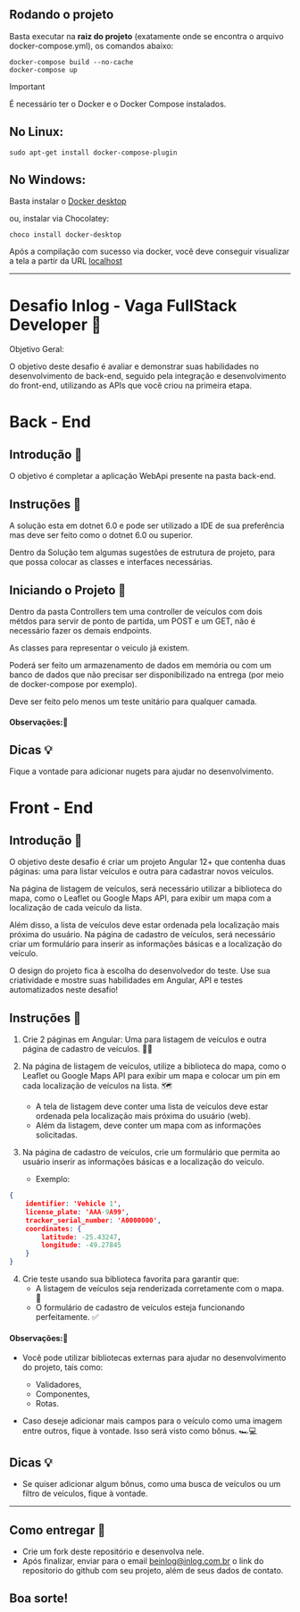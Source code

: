 ## Rodando o projeto

Basta executar na **raiz do projeto** (exatamente onde se encontra o arquivo docker-compose.yml), os comandos abaixo:

```shell
docker-compose build --no-cache
docker-compose up
```
> [!IMPORTANT]
> É necessário ter o Docker e o Docker Compose instalados.
> 
> ## No Linux:
> ```shell
> sudo apt-get install docker-compose-plugin
> ```
> 
> ## No Windows:
> Basta instalar o [Docker desktop](https://www.docker.com/products/docker-desktop/)
>
> ou, instalar via Chocolatey:
> ```shell
> choco install docker-desktop
> ```

Após a compilação com sucesso via docker, você deve conseguir visualizar a tela a partir da URL [localhost](http://localhost:4200)

<hr/>

# Desafio Inlog - Vaga FullStack Developer 🚀

Objetivo Geral:

O objetivo deste desafio é avaliar e demonstrar suas habilidades no desenvolvimento de back-end, seguido pela integração e desenvolvimento do front-end, utilizando as APIs que você criou na primeira etapa.

# Back - End

## Introdução 📜
O objetivo é completar a aplicação WebApi presente na pasta back-end.

## Instruções 📝
A solução esta em dotnet 6.0 e pode ser utilizado a IDE de sua preferência mas
deve ser feito como o dotnet 6.0 ou superior.

Dentro da Solução tem algumas sugestões de estrutura de projeto, para
que possa colocar as classes e interfaces necessárias.

## Iniciando o Projeto 🚀
Dentro da pasta Controllers tem uma controller de veículos 
com dois métdos para servir de ponto de partida, um POST e 
um GET, não é necessário fazer os demais endpoints.

As classes para representar o veiculo já existem.

Poderá ser feito um armazenamento de dados em memória ou com 
um banco de dados que não precisar ser disponibilizado na entrega
(por meio de docker-compose por exemplo).

Deve ser feito pelo menos um teste unitário para qualquer camada.

#### Observações:🌟


## Dicas 💡
Fique a vontade para adicionar nugets para ajudar no desenvolvimento.

# Front - End

## Introdução 📜
O objetivo deste desafio é criar um projeto Angular 12+ que contenha duas páginas: uma para listar veículos e outra para cadastrar novos veículos. 

Na página de listagem de veículos, será necessário utilizar a biblioteca do mapa, como o Leaflet ou Google Maps API, para exibir um mapa com a localização de cada veículo da lista.

Além disso, a lista de veículos deve estar ordenada pela localização mais próxima do usuário. Na página de cadastro de veículos, será necessário criar um formulário para inserir as informações básicas e a localização do veículo. 

O design do projeto fica à escolha do desenvolvedor do teste. Use sua criatividade e mostre suas habilidades em Angular, API e testes automatizados neste desafio!

## Instruções 📝
1. Crie 2 páginas em Angular: Uma para listagem de veículos e outra página de cadastro de veículos. 🚗📝

2. Na página de listagem de veículos, utilize a biblioteca do mapa, como o Leaflet ou Google Maps API para exibir um mapa e colocar um pin em cada localização de veículos na lista. 🗺️
    - A tela de listagem deve conter uma lista de veículos deve estar ordenada pela localização mais próxima do usuário (web).
    - Além da listagem, deve conter um mapa com as informações solicitadas.

3. Na página de cadastro de veículos, crie um formulário que permita ao usuário inserir as informações básicas e a localização do veículo.
   - Exemplo:
```json
{
    identifier: 'Vehicle 1',
    license_plate: 'AAA-9A99',
    tracker_serial_number: 'A0000000',
    coordinates: {
        latitude: -25.43247,
        longitude: -49.27845
    } 
}
```

4. Crie teste usando sua biblioteca favorita para garantir que:
   - A listagem de veículos seja renderizada corretamente com o mapa. 🧭
   - O formulário de cadastro de veículos esteja funcionando perfeitamente. ✅

#### Observações:🌟
- Você pode utilizar bibliotecas externas para ajudar no desenvolvimento do projeto, tais como:
    - Validadores,
    - Componentes,
    - Rotas.

- Caso deseje adicionar mais campos para o veículo como uma imagem entre outros, fique à vontade. Isso será visto como bônus. 🏎️💻

## Dicas 💡

- Se quiser adicionar algum bônus, como uma busca de veículos ou um filtro de veículos, fique à vontade.

---

## Como entregar 📨

- Crie um fork deste repositório e desenvolva nele.
- Após finalizar, enviar para o email beinlog@inlog.com.br o link do repositorio do github com seu projeto, além de seus dados de contato.

## Boa sorte!

